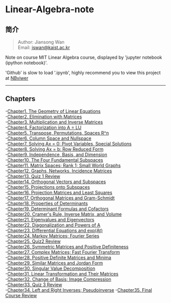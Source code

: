 # Linear-Algebra-note

## 简介
> Author: Jiansong Wan <br>
> Email: jswan@kaist.ac.kr

Note on course MIT Linear Algebra course, displayed by 'jupyter notebook (ipython notebook)'. 

'Github' is slow to load '.ipynb', highly recommend you to view this project at [NBviwer](http://nbviewer.jupyter.org/github/zlotus/notes-linear-algebra/blob/master/ReadMe.ipynb)

----
## Chapters
-[Chapter1. The Geometry of Linear Equations](chapter01.ipynb) <br>
-[Chapter2. Elimination with Matrices](chapter02.ipynb) <br>
-[Chapter3. Multiplication and Inverse Matrices](chapter03.ipynb) <br>
-[Chapter4. Factorization into A = LU](chapter04.ipynb) <br>
-[Chapter5. Transpose, Permutations, Spaces R^n](chapter05.ipynb) <br>
-[Chapter6. Column Space and Nullspace](chapter06.ipynb) <br>
-[Chapter7. Solving Ax = 0: Pivot Variables, Special Solutions](chapter07.ipynb) <br>
-[Chapter8. Solving Ax = b: Row Reduced Form](chapter08.ipynb) <br>
-[Chapter9. Independence, Basis, and Dimension](chapter09.ipynb) <br>
-[Chapter10. The Four Fundamental Subspaces](chapter10.ipynb) <br>
-[Chapter11. Matrix Spaces; Rank 1; Small World Graphs](chapter11.ipynb) <br>
-[Chapter12. Graphs, Networks, Incidence Matrices](chapter12.ipynb) <br>
-[Chapter13. Quiz 1 Review](chapter13.ipynb) <br>
-[Chapter14. Orthogonal Vectors and Subspaces](chapter14.ipynb) <br>
-[Chapter15. Projections onto Subspaces](chapter15.ipynb) <br>
-[Chapter16. Projection Matrices and Least Squares](chapter16.ipynb) <br>
-[Chapter17. Orthogonal Matrices and Gram-Schmidt](chapter17.ipynb) <br>
-[Chapter18. Properties of Determinants](chapter18.ipynb) <br>
-[Chapter19. Determinant Formulas and Cofactors](chapter19.ipynb) <br>
-[Chapter20. Cramer's Rule, Inverse Matrix, and Volume](chapter20.ipynb) <br>
-[Chapter21. Eigenvalues and Eigenvectors](chapter21.ipynb) <br>
-[Chapter22. Diagonalization and Powers of A](chapter22.ipynb) <br>
-[Chapter23. Differential Equations and exp(At)](chapter23.ipynb) <br>
-[Chapter24. Markov Matrices; Fourier Series](chapter24.ipynb) <br>
-[Chapter25. Quiz2 Review](chapter25.ipynb) <br>
-[Chapter26. Symmetric Matrices and Positive Definiteness](chapter26.ipynb) <br>
-[Chapter27. Complex Matrices; Fast Fourier Transform](chapter27.ipynb) <br>
-[Chapter28. Positive Definite Matrices and Minima](chapter28.ipynb) <br>
-[Chapter29. Similar Matrices and Jordan Form](chapter29.ipynb) <br>
-[Chapter30. Singular Value Decomposition](chapter30.ipynb) <br>
-[Chapter31. Linear Transformation and Their Matrices](chapter31.ipynb) <br>
-[Chapter32. Change of Basis; Image Compression](chapter32.ipynb) <br>
-[Chapter33. Quiz 3 Review](chapter33.ipynb) <br>
-[Chapter34. Left and Right Inverses; Pseudoinverse](chapter34.ipynb)
-[Chapter35. Final Course Review](chapter35.ipynb) 
